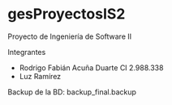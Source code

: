 # gesProyectosIS2
Proyecto de Ingeniería de Software II

Integrantes 
- Rodrigo Fabián Acuña Duarte CI 2.988.338
- Luz Ramírez

Backup de la BD: backup_final.backup

